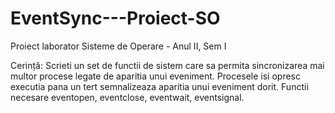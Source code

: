 # EventSync---Proiect-SO
Proiect laborator Sisteme de Operare - Anul II, Sem I

Cerință:
Scrieti un set de functii de sistem care sa permita sincronizarea mai multor procese legate de aparitia unui eveniment. Procesele isi opresc executia pana un tert semnalizeaza aparitia unui eveniment dorit. Functii necesare eventopen, eventclose, eventwait, eventsignal.
